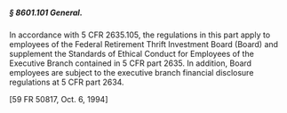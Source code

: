 ##### § 8601.101 General. #####

In accordance with 5 CFR 2635.105, the regulations in this part apply to employees of the Federal Retirement Thrift Investment Board (Board) and supplement the Standards of Ethical Conduct for Employees of the Executive Branch contained in 5 CFR part 2635. In addition, Board employees are subject to the executive branch financial disclosure regulations at 5 CFR part 2634.

[59 FR 50817, Oct. 6, 1994]